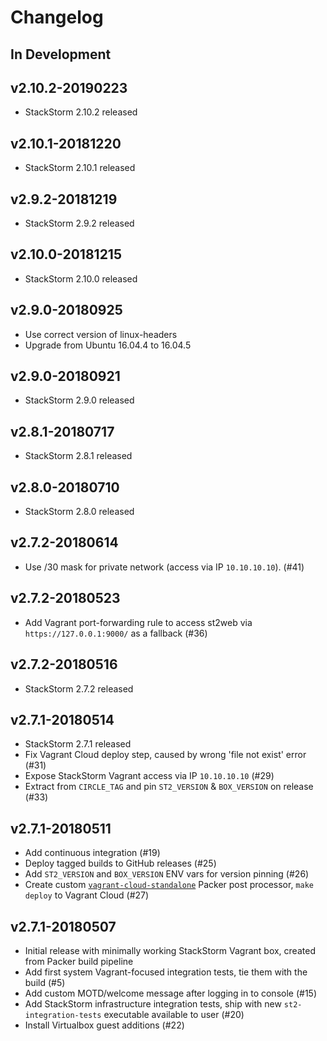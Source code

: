 # Changelog

## In Development

## v2.10.2-20190223
* StackStorm 2.10.2 released

## v2.10.1-20181220
* StackStorm 2.10.1 released

## v2.9.2-20181219
* StackStorm 2.9.2 released

## v2.10.0-20181215
* StackStorm 2.10.0 released

## v2.9.0-20180925
* Use correct version of linux-headers
* Upgrade from Ubuntu 16.04.4 to 16.04.5

## v2.9.0-20180921
* StackStorm 2.9.0 released

## v2.8.1-20180717
* StackStorm 2.8.1 released

## v2.8.0-20180710
* StackStorm 2.8.0 released


## v2.7.2-20180614
* Use /30 mask for private network (access via IP `10.10.10.10`). (#41)

## v2.7.2-20180523
* Add Vagrant port-forwarding rule to access st2web via `https://127.0.0.1:9000/` as a fallback (#36)

## v2.7.2-20180516
* StackStorm 2.7.2 released

## v2.7.1-20180514
* StackStorm 2.7.1 released
* Fix Vagrant Cloud deploy step, caused by wrong 'file not exist' error (#31)
* Expose StackStorm Vagrant access via IP `10.10.10.10` (#29)
* Extract from `CIRCLE_TAG` and pin `ST2_VERSION` & `BOX_VERSION` on release (#33)

## v2.7.1-20180511
* Add continuous integration (#19)
* Deploy tagged builds to GitHub releases (#25)
* Add `ST2_VERSION` and `BOX_VERSION` ENV vars for version pinning (#26)
* Create custom [`vagrant-cloud-standalone`](https://github.com/armab/packer-post-processor-vagrant-cloud-standalone) Packer post processor, `make deploy` to Vagrant Cloud (#27)

## v2.7.1-20180507
* Initial release with minimally working StackStorm Vagrant box, created from Packer build pipeline
* Add first system Vagrant-focused integration tests, tie them with the build (#5)
* Add custom MOTD/welcome message after logging in to console (#15)
* Add StackStorm infrastructure integration tests, ship with new `st2-integration-tests` executable available to user (#20)
* Install Virtualbox guest additions (#22)
